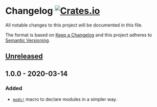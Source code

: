 # Changelog [![Crates.io][crate-badge]][crate]

All notable changes to this project will be documented in this file.

The format is based on [Keep a Changelog] and this project adheres to
[Semantic Versioning].

## [Unreleased]

## 1.0.0 - 2020-03-14

### Added

- [`mods!`](https://docs.rs/mods/1.0.0/mods/macro.mods.html) macro to declare
  modules in a simpler way.

[crate]:       https://crates.io/crates/mods
[crate-badge]: https://img.shields.io/crates/v/mods.svg

[Keep a Changelog]:    http://keepachangelog.com/en/1.0.0/
[Semantic Versioning]: http://semver.org/spec/v2.0.0.html

[Unreleased]: https://github.com/nvzqz/mods/compare/v1.0.0...HEAD
